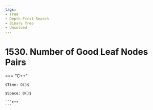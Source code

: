 ```yaml
---
tags:
- Tree
- Depth-First Search
- Binary Tree
- Unsolved
---
```



# 1530. Number of Good Leaf Nodes Pairs

=== "C++"

    $Time: O()$

    $Space: O()$

    ```c++
    ```